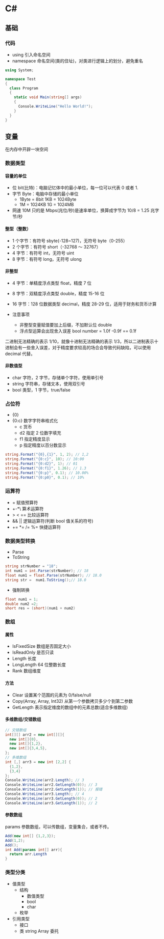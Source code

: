 # C#

## 基础

### 代码

- using 引入命名空间
- namespace 命名空间(类的住址)，对类进行逻辑上的划分，避免重名

```c#
using System;

namespace Test
{
  class Program
  {
    static void Main(string[] args)
    {
      Console.WriteLine("Hello World!");
    }
  }
}
```

## 变量

在内存中开辟一块空间

### 数据类型

#### 容量的单位

- 位 bit(比特)：电脑记忆体中的最小单位，每一位可以代表 0 或者 1.
- 字节 Byte：电脑中存储的最小单位
  - 1Byte = 8bit 1KB = 1024Byte
  - 1M = 1024KB 1G = 1024MB
- 网速 10M 只的是 Mbps(兆位/秒)是速率单位，换算成字节为 10/8 = 1.25 兆字节/秒

#### 整型（整数）

- 1 个字节：有符号 sbyte(-128~127)，无符号 byte（0-255）
- 2 个字节：有符号 short（-32768 ～ 32767）
- 4 字节：有符号 int，无符号 uint
- 8 字节：有符号 long，无符号 ulong

#### 非整型

- 4 字节：单精度浮点类型 float，精度 7 位
- 8 字节：双精度浮点类型 double，精度 15-16 位
- 16 字节：128 位数据类型 decimal，精度 28-29 位，适用于财务和货币计算

- 注意事项
  - 非整型变量赋值要加上后缀，不加默认位 double
  - 浮点型运算会出现舍入误差 bool number = 1.0f -0.9f == 0.1f

二进制无法精确的表示 1/10，就像十进制无法精确的表示 1/3，所以二进制表示十进制会有一些舍入误差，对于精度要求较高的场合会导致代码缺陷，可以使用 decimal 代替。

#### 非数值型

- char 字符，2 字节，存储单个字符，使用单引号
- string 字符串，存储文本，使用双引号
- bool 类型，1 字节，true/false

### 占位符

- {0}
- {0:c} 数字字符串格式化
  - c 货币
  - d2 指定 2 位数字填充
  - f1 指定精度显示
  - p 指定精度以百分数显示

```c#
string.Format("{0},{1}", 1, 2); // 1,2
string.Format("{0:c}", 10); // 10:00
string.Format("{0:d2}", 1); // 01
string.Format("{0:f1}", 1.26); // 1.3
string.Format("{0:p}", 0.1); // 10.00%
string.Format("{0:p0}", 0.1); // 10%
```

### 运算符

- = 赋值预算符
- +-\*\\ 算术运算符
- \> \< == 比较运算符
- && || 逻辑运算符(判断 bool 值关系的符号)
- += \*= /= %= 快捷运算符

### 数据类型转换

- Parse
- ToString

```c#
string strNumber = "18";
int num1 = int.Parse(strNumber); // 18
float num1 = float.Parse(strNumber); // 18.0
string str =  num1.ToString();// 18.0
```

- 强制转换

```c#
float num1 = 1;
double num2 =2;
short res = (short)(num1 + num2)
```

### 数组

#### 属性

- IsFixedSize 数组是否固定大小
- IsReadOnly 是否只读
- Length 长度
- LongLength 64 位整数长度
- Rank 数组维度

#### 方法

- Clear 设置某个范围的元素为 0/false/null
- Copy(Array, Array, Int32) 从第一个参数拷贝多少个到第二参数
- GetLength 表示指定维度的数组中的元素总数(适合多维数组)

#### 多维数组/交错数组

```c#
// 交错数组
int[][] arr2 = new int[][]{
  new int[]{0},
  new int[]{1,2},
  new int[]{3,4,5},
};
// 多维数组
int [,] arr3 = new int [2,2] {
  {1,2},
  {3,4}
};
Console.WriteLine(arr2.Length); // 3
Console.WriteLine(arr2.GetLength(0)); // 3
Console.WriteLine(arr2.GetLength(1)); // 报错
Console.WriteLine(arr3.Length); // 4
Console.WriteLine(arr3.GetLength(0)); // 2
Console.WriteLine(arr3.GetLength(1)); // 2
```

#### 参数数组

params 参数数组，可以传数组，变量集合，或者不传。

```c#
Add(new int[] {1,2,3});
Add(1,2);
Add();
int Add(params int[] arr){
  return arr.Length
}
```

### 类型分类

- 值类型
  - 结构
    - 数值类型
    - bool
    - char
  - 枚举
- 引用类型
  - 接口
  - 类 string Array 委托
